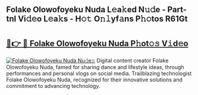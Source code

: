 ## Folake Olowofoyeku Nuda L𝚎a𝚔ed N𝚞𝚍e - Part-tnI Vi𝚍𝚎o L𝚎a𝚔s - H𝚘𝚝 O𝚗𝚕yf𝚊ns P𝚑𝚘tos R61Gt

# <h2><a href="http://kf7h9up.oniu.top/?m=Folake+Olowofoyeku+Nuda">🔗👉 🔴 Folake Olowofoyeku Nuda P𝚑ot𝚘𝚜 V𝚒d𝚎o</a></h2>

[![Folake Olowofoyeku Nuda Nu𝚍e𝚜](https://i.imgur.com/0qMVB7G.gif)](http://kf7h9up.oniu.top/?m=Folake+Olowofoyeku+Nuda)
Digital content creator Folake Olowofoyeku Nuda, famed for sharing dance and lifestyle ideas, through performances and personal vlogs on social media. Trailblazing technologist Folake Olowofoyeku Nuda, recognized for their innovative solutions and commitment to advancing technology.  
